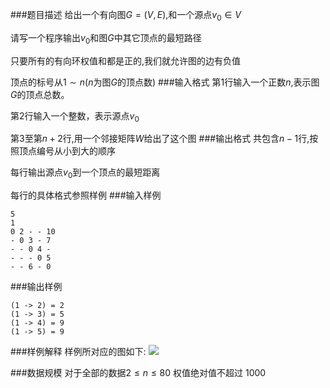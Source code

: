 ###题目描述
给出一个有向图$G=(V, E)$,和一个源点$v_0 \in V$

请写一个程序输出$v_0$和图$G$中其它顶点的最短路径

只要所有的有向环权值和都是正的,我们就允许图的边有负值

顶点的标号从$1 \sim n$($n$为图$G$的顶点数)
###输入格式
第$1$行输入一个正数$n$,表示图$G$的顶点总数。

第$2$行输入一个整数，表示源点$v_0$

第$3$至第$n+2$行,用一个邻接矩阵$W$给出了这个图
###输出格式
共包含$n-1$行,按照顶点编号从小到大的顺序

每行输出源点$v_0$到一个顶点的最短距离

每行的具体格式参照样例
###输入样例
```
5
1
0 2 - - 10
- 0 3 - 7
- - 0 4 -
- - - 0 5
- - 6 - 0
```
###输出样例
```
(1 -> 2) = 2
(1 -> 3) = 5
(1 -> 4) = 9
(1 -> 5) = 9
```
###样例解释
样例所对应的图如下:
![](https://syc-oj-file.oss-cn-shenzhen.aliyuncs.com/img/20190718154259321.gif)

###数据规模
对于全部的数据$2 \leq n \leq 80$ 权值绝对值不超过 $1000$